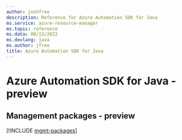 ```yaml
---
author: joshfree
description: Reference for Azure Automation SDK for Java
ms.service: azure-resource-manager
ms.topic: reference
ms.data: 08/13/2022
ms.devlang: java
ms.author: jfree
title: Azure Automation SDK for Java
---
```

# Azure Automation SDK for Java - preview

## Management packages - preview
[!INCLUDE [mgmt-packages](automation-mgmt-index.md)]